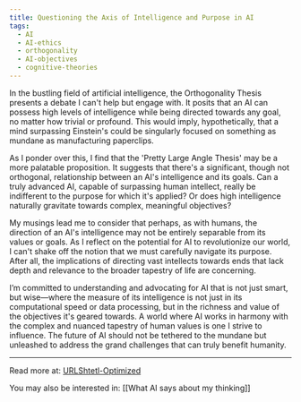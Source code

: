 ```yaml
---
title: Questioning the Axis of Intelligence and Purpose in AI
tags:
  - AI
  - AI-ethics
  - orthogonality
  - AI-objectives
  - cognitive-theories
---
```

In the bustling field of artificial intelligence, the Orthogonality Thesis presents a debate I can't help but engage with. It posits that an AI can possess high levels of intelligence while being directed towards any goal, no matter how trivial or profound. This would imply, hypothetically, that a mind surpassing Einstein's could be singularly focused on something as mundane as manufacturing paperclips.

As I ponder over this, I find that the 'Pretty Large Angle Thesis' may be a more palatable proposition. It suggests that there's a significant, though not orthogonal, relationship between an AI's intelligence and its goals. Can a truly advanced AI, capable of surpassing human intellect, really be indifferent to the purpose for which it's applied? Or does high intelligence naturally gravitate towards complex, meaningful objectives?

My musings lead me to consider that perhaps, as with humans, the direction of an AI's intelligence may not be entirely separable from its values or goals. As I reflect on the potential for AI to revolutionize our world, I can't shake off the notion that we must carefully navigate its purpose. After all, the implications of directing vast intellects towards ends that lack depth and relevance to the broader tapestry of life are concerning.

I’m committed to understanding and advocating for AI that is not just smart, but wise—where the measure of its intelligence is not just in its computational speed or data processing, but in the richness and value of the objectives it's geared towards. A world where AI works in harmony with the complex and nuanced tapestry of human values is one I strive to influence. The future of AI should not be tethered to the mundane but unleashed to address the grand challenges that can truly benefit humanity.

----

Read more at: [URL](https://scottaaronson.blog/)[Shtetl-Optimized](https://scottaaronson.blog/)

You may also be interested in: [[What AI says about my thinking]]